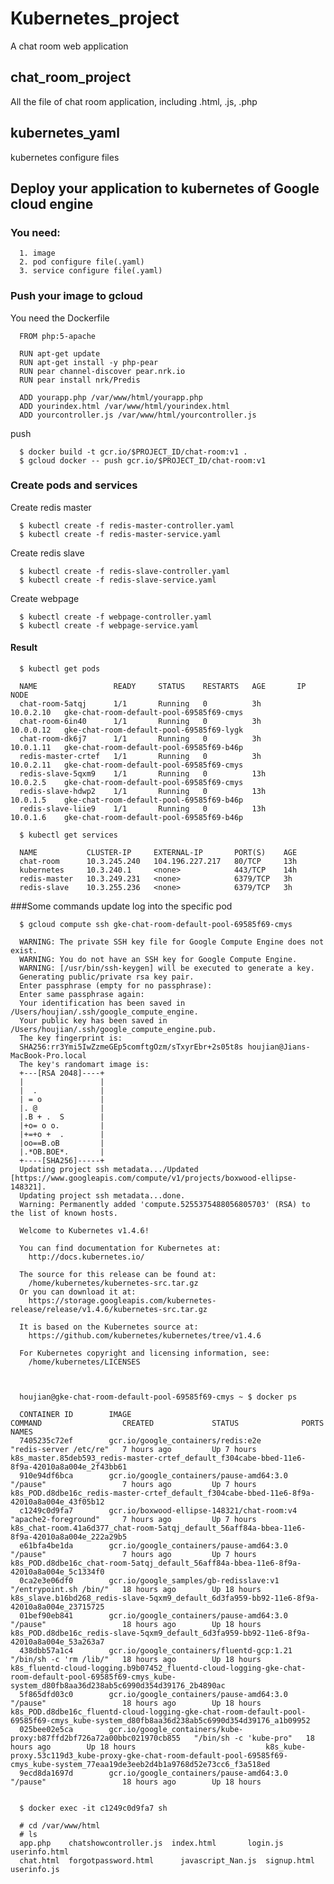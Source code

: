 # Kubernetes_project
A chat room web application

## chat_room_project
   All the file of chat room application, including .html, .js, .php


## kubernetes_yaml
   kubernetes configure files
    
    
## Deploy your application to kubernetes of Google cloud engine
   
### You need:
      1. image
      2. pod configure file(.yaml)
      3. service configure file(.yaml)
      
### Push your image to gcloud
  You need the Dockerfile
      
      FROM php:5-apache

      RUN apt-get update
      RUN apt-get install -y php-pear
      RUN pear channel-discover pear.nrk.io
      RUN pear install nrk/Predis

      ADD yourapp.php /var/www/html/yourapp.php
      ADD yourindex.html /var/www/html/yourindex.html
      ADD yourcontroller.js /var/www/html/yourcontroller.js

  push
  
      $ docker build -t gcr.io/$PROJECT_ID/chat-room:v1 .
      $ gcloud docker -- push gcr.io/$PROJECT_ID/chat-room:v1
      
### Create pods and services
   Create redis master
    
      $ kubectl create -f redis-master-controller.yaml
      $ kubectl create -f redis-master-service.yaml
      
   Create redis slave
   
      $ kubectl create -f redis-slave-controller.yaml
      $ kubectl create -f redis-slave-service.yaml
      
   Create webpage
   
      $ kubectl create -f webpage-controller.yaml
      $ kubectl create -f webpage-service.yaml
      
      
#### Result
    
      $ kubectl get pods
      
      NAME                 READY     STATUS    RESTARTS   AGE       IP          NODE
      chat-room-5atqj      1/1       Running   0          3h        10.0.2.10   gke-chat-room-default-pool-69585f69-cmys
      chat-room-6in40      1/1       Running   0          3h        10.0.0.12   gke-chat-room-default-pool-69585f69-lygk
      chat-room-dk6j7      1/1       Running   0          3h        10.0.1.11   gke-chat-room-default-pool-69585f69-b46p
      redis-master-crtef   1/1       Running   0          3h        10.0.2.11   gke-chat-room-default-pool-69585f69-cmys
      redis-slave-5qxm9    1/1       Running   0          13h       10.0.2.5    gke-chat-room-default-pool-69585f69-cmys
      redis-slave-hdwp2    1/1       Running   0          13h       10.0.1.5    gke-chat-room-default-pool-69585f69-b46p
      redis-slave-liie9    1/1       Running   0          13h       10.0.1.6    gke-chat-room-default-pool-69585f69-b46p

      $ kubectl get services

      NAME           CLUSTER-IP     EXTERNAL-IP       PORT(S)    AGE
      chat-room      10.3.245.240   104.196.227.217   80/TCP     13h
      kubernetes     10.3.240.1     <none>            443/TCP    14h
      redis-master   10.3.249.231   <none>            6379/TCP   3h
      redis-slave    10.3.255.236   <none>            6379/TCP   3h
      

###Some commands update
      log into the specific pod
      
      $ gcloud compute ssh gke-chat-room-default-pool-69585f69-cmys

      WARNING: The private SSH key file for Google Compute Engine does not exist.
      WARNING: You do not have an SSH key for Google Compute Engine.
      WARNING: [/usr/bin/ssh-keygen] will be executed to generate a key.
      Generating public/private rsa key pair.
      Enter passphrase (empty for no passphrase): 
      Enter same passphrase again: 
      Your identification has been saved in /Users/houjian/.ssh/google_compute_engine.
      Your public key has been saved in /Users/houjian/.ssh/google_compute_engine.pub.
      The key fingerprint is:
      SHA256:rr3Ymi5IwZzmeGEp5comftgOzm/sTxyrEbr+2s05t8s houjian@Jians-MacBook-Pro.local
      The key's randomart image is:
      +---[RSA 2048]----+
      |                 |
      |  .              |
      | = o             |
      |. @              |
      |.B + .  S        |
      |+o= o o.         |
      |+=+o +  .        |
      |oo==B.oB         |
      |.*OB.BOE*.       |
      +----[SHA256]-----+
      Updating project ssh metadata.../Updated [https://www.googleapis.com/compute/v1/projects/boxwood-ellipse-148321].                    
      Updating project ssh metadata...done.                                                                                                
      Warning: Permanently added 'compute.5255375488056805703' (RSA) to the list of known hosts.

      Welcome to Kubernetes v1.4.6!

      You can find documentation for Kubernetes at:
        http://docs.kubernetes.io/

      The source for this release can be found at:
        /home/kubernetes/kubernetes-src.tar.gz
      Or you can download it at:
        https://storage.googleapis.com/kubernetes-release/release/v1.4.6/kubernetes-src.tar.gz

      It is based on the Kubernetes source at:
        https://github.com/kubernetes/kubernetes/tree/v1.4.6

      For Kubernetes copyright and licensing information, see:
        /home/kubernetes/LICENSES
        
        
        
      houjian@gke-chat-room-default-pool-69585f69-cmys ~ $ docker ps
      
      CONTAINER ID        IMAGE                                                                  COMMAND                  CREATED             STATUS              PORTS               NAMES
      7405235c72ef        gcr.io/google_containers/redis:e2e                                     "redis-server /etc/re"   7 hours ago         Up 7 hours                              k8s_master.85deb593_redis-master-crtef_default_f304cabe-bbed-11e6-8f9a-42010a8a004e_2f43bb61
      910e94df6bca        gcr.io/google_containers/pause-amd64:3.0                               "/pause"                 7 hours ago         Up 7 hours                              k8s_POD.d8dbe16c_redis-master-crtef_default_f304cabe-bbed-11e6-8f9a-42010a8a004e_43f05b12
      c1249c0d9fa7        gcr.io/boxwood-ellipse-148321/chat-room:v4                             "apache2-foreground"     7 hours ago         Up 7 hours                              k8s_chat-room.41a6d377_chat-room-5atqj_default_56aff84a-bbea-11e6-8f9a-42010a8a004e_222a29b5
      e61bfa4be1da        gcr.io/google_containers/pause-amd64:3.0                               "/pause"                 7 hours ago         Up 7 hours                              k8s_POD.d8dbe16c_chat-room-5atqj_default_56aff84a-bbea-11e6-8f9a-42010a8a004e_5c1334f0
      0ca2e3e06df0        gcr.io/google_samples/gb-redisslave:v1                                 "/entrypoint.sh /bin/"   18 hours ago        Up 18 hours                             k8s_slave.b16bd268_redis-slave-5qxm9_default_6d3fa959-bb92-11e6-8f9a-42010a8a004e_23715725
      01bef90eb841        gcr.io/google_containers/pause-amd64:3.0                               "/pause"                 18 hours ago        Up 18 hours                             k8s_POD.d8dbe16c_redis-slave-5qxm9_default_6d3fa959-bb92-11e6-8f9a-42010a8a004e_53a263a7
      438dbb57a1c4        gcr.io/google_containers/fluentd-gcp:1.21                              "/bin/sh -c 'rm /lib/"   18 hours ago        Up 18 hours                             k8s_fluentd-cloud-logging.b9b07452_fluentd-cloud-logging-gke-chat-room-default-pool-69585f69-cmys_kube-system_d80fb8aa36d238ab5c6990d354d39176_2b4890ac
      5f865dfd03c0        gcr.io/google_containers/pause-amd64:3.0                               "/pause"                 18 hours ago        Up 18 hours                             k8s_POD.d8dbe16c_fluentd-cloud-logging-gke-chat-room-default-pool-69585f69-cmys_kube-system_d80fb8aa36d238ab5c6990d354d39176_a1b09952
      025bee02e5ca        gcr.io/google_containers/kube-proxy:b87ffd2bf726a72a00bbc021970cb855   "/bin/sh -c 'kube-pro"   18 hours ago        Up 18 hours                             k8s_kube-proxy.53c119d3_kube-proxy-gke-chat-room-default-pool-69585f69-cmys_kube-system_77eaa19de3eeb2d4b1a9768d52e73cc6_f3a518ed
      9ecd8da1697d        gcr.io/google_containers/pause-amd64:3.0                               "/pause"                 18 hours ago        Up 18 hours
      
      
      $ docker exec -it c1249c0d9fa7 sh
      
      # cd /var/www/html	
      # ls
      app.php    chatshowcontroller.js  index.html	     login.js	  userinfo.html
      chat.html  forgotpassword.html	  javascript_Nan.js  signup.html  userinfo.js
